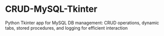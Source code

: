 # CRUD-MySQL-Tkinter
Python Tkinter app for MySQL DB management: CRUD operations, dynamic tabs, stored procedures, and logging for efficient interaction
